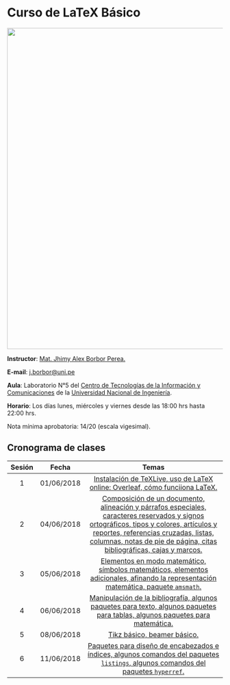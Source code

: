 Curso de LaTeX Básico
===

<p align="center">
  <img src="https://github.com/carlosal1015/Curso-de-LaTeX/blob/master/CTIC-UNI/images/ctic.jpg" width="750">
</p>


**Instructor**: [Mat. Jhimy Alex Borbor Perea.](https://es-la.facebook.com/80R80R)

**E-mail**: [j.borbor@uni.pe](mailto:j.borbor@uni.pe)

**Aula**: Laboratorio N°5 del [Centro de Tecnologías de la Información y Comunicaciones](http://www.ctic.uni.edu.pe/) de la [Universidad Nacional de Ingeniería](http://www.uni.edu.pe/).

**Horario**: Los días lunes, miércoles y viernes desde las 18:00 hrs hasta 22:00 hrs.

Nota mínima aprobatoria: 14/20 (escala vigesimal).

## Cronograma de clases

|   Sesión  |   Fecha   |   Temas   |
|:---------:|:---------:|:---------:|
| 1 | 01/06/2018 | [Instalación de TeXLive, uso de LaTeX online: Overleaf, cómo funciiona LaTeX.](https://github.com/carlosal1015/Curso-de-LaTeX/tree/master/CTIC-UNI/Clases/Primera%20clase) |
| 2 | 04/06/2018 | [Composición de un documento, alineación y párrafos especiales, caracteres reservados y signos ortográficos, tipos y colores, artículos y reportes, referencias cruzadas, listas, columnas, notas de pie de página, citas bibliográficas, cajas y marcos.](https://github.com/carlosal1015/Curso-de-LaTeX/tree/master/CTIC-UNI/Clases/Segunda%20clase)|
| 3 | 05/06/2018 | [Elementos en modo matemático, símbolos matemáticos, elementos adicionales, afinando la representación matemática, paquete `amsmath`.](https://github.com/carlosal1015/Curso-de-LaTeX/tree/master/CTIC-UNI/Clases/Tercera%20clase)|
| 4 | 06/06/2018 | [Manipulación de la bibliografía, algunos paquetes para texto, algunos paquetes para tablas, algunos paquetes para matemática.]()|
| 5 | 08/06/2018 | [Tikz básico, beamer básico.]()|
| 6 | 11/06/2018 | [Paquetes para diseño de encabezados e índices, algunos comandos del paquetes `listings`, algunos comandos del paquetes `hyperref`.]() |
